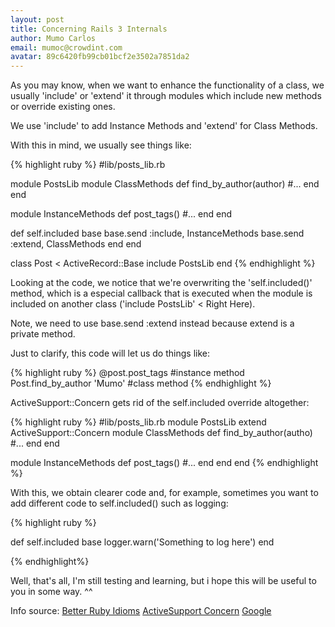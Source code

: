 ```yaml
---
layout: post
title: Concerning Rails 3 Internals
author: Mumo Carlos
email: mumoc@crowdint.com
avatar: 89c6420fb99cb01bcf2e3502a7851da2
---
```


As you may know, when we want to enhance the functionality of a class, we usually
'include' or 'extend' it through modules which include new methods or override
existing ones.

We use 'include' to add Instance Methods and 'extend' for Class Methods.

With this in mind, we usually see things like:

{% highlight ruby %}
#lib/posts_lib.rb

module PostsLib
  module ClassMethods
    def find_by_author(author)
      #...
    end
  end

  module InstanceMethods
    def post_tags()
      #...
    end
  end

  def self.included base
    base.send :include, InstanceMethods
    base.send :extend, ClassMethods
  end
end

class Post < ActiveRecord::Base
  include PostsLib
end
{% endhighlight %}

Looking at the code, we notice that we're overwriting the
'self.included()' method, which is a especial callback that is executed when the module
is included on another class ('include PostsLib'  < Right Here).

Note, we need to use base.send :extend instead because extend is a
private method.

Just to clarify, this code will let us do things like:

{% highlight ruby %}
@post.post_tags              #instance method
Post.find_by_author 'Mumo'   #class method
{% endhighlight %}

ActiveSupport::Concern gets rid of the self.included override altogether:

{% highlight ruby %}
#lib/posts_lib.rb
module PostsLib
  extend ActiveSupport::Concern
  module ClassMethods
    def find_by_author(autho)
      #...
    end
  end

  module InstanceMethods
    def post_tags()
      #...
    end
  end
end
{% endhighlight %}

With this, we obtain clearer code and, for example, sometimes you want to add
different code to self.included() such as logging:

{% highlight ruby %}

def self.included base
  logger.warn('Something to log here')
end

{% endhighlight%}

Well, that's all, I'm still testing and learning, but i hope this will be useful to you in some way. ^^

Info source:
  [Better Ruby Idioms](http://yehudakatz.com/2009/11/12/better-ruby-idioms/)
  [ActiveSupport Concern](http://api.rubyonrails.org/classes/ActiveSupport/Concern.html)
  [Google](http://www.google.com)

